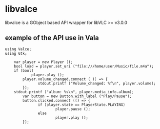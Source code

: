 # libvalce

libvalce is a GObject based API wrapper for libVLC >= v3.0.0

## example of the API use in Vala

```
using Valce;
using Gtk;

	var player = new Player ();
	bool load = player.set_uri ("file:///home/user/Music/file.m4a");
	if (bool)
            player.play ();
        player.volume_changed.connect ( () => {
               stdout.printf ("Volume_changed: %f\n", player.volume);
        });
	stdout.printf ("album: %s\n", player.media_info.album);
        var button = new Button.with_label ("Play/Pause");
        button.clicked.connect (() => {
               if (player.state == PlayerState.PLAYING)
                       player.pause ();
               else
                       player.play ();
        });

```
